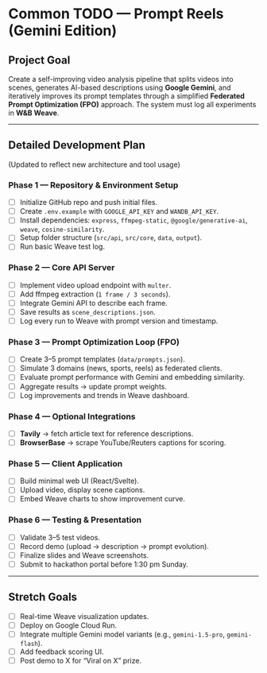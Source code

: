 # Common TODO — Prompt Reels (Gemini Edition)

## Project Goal
Create a self-improving video analysis pipeline that splits videos into scenes, generates AI-based descriptions using **Google Gemini**, and iteratively improves its prompt templates through a simplified **Federated Prompt Optimization (FPO)** approach. The system must log all experiments in **W&B Weave**.

---

## Detailed Development Plan
(Updated to reflect new architecture and tool usage)

### Phase 1 — Repository & Environment Setup
- [ ] Initialize GitHub repo and push initial files.
- [ ] Create `.env.example` with `GOOGLE_API_KEY` and `WANDB_API_KEY`.
- [ ] Install dependencies: `express`, `ffmpeg-static`, `@google/generative-ai`, `weave`, `cosine-similarity`.
- [ ] Setup folder structure (`src/api`, `src/core`, `data`, `output`).
- [ ] Run basic Weave test log.

### Phase 2 — Core API Server
- [ ] Implement video upload endpoint with `multer`.
- [ ] Add ffmpeg extraction (`1 frame / 3 seconds`). 
- [ ] Integrate Gemini API to describe each frame.
- [ ] Save results as `scene_descriptions.json`.
- [ ] Log every run to Weave with prompt version and timestamp.

### Phase 3 — Prompt Optimization Loop (FPO)
- [ ] Create 3–5 prompt templates (`data/prompts.json`).
- [ ] Simulate 3 domains (news, sports, reels) as federated clients.
- [ ] Evaluate prompt performance with Gemini and embedding similarity.
- [ ] Aggregate results → update prompt weights.
- [ ] Log improvements and trends in Weave dashboard.

### Phase 4 — Optional Integrations
- [ ] **Tavily** → fetch article text for reference descriptions.
- [ ] **BrowserBase** → scrape YouTube/Reuters captions for scoring.

### Phase 5 — Client Application
- [ ] Build minimal web UI (React/Svelte).
- [ ] Upload video, display scene captions.
- [ ] Embed Weave charts to show improvement curve.

### Phase 6 — Testing & Presentation
- [ ] Validate 3–5 test videos.
- [ ] Record demo (upload → description → prompt evolution).
- [ ] Finalize slides and Weave screenshots.
- [ ] Submit to hackathon portal before 1:30 pm Sunday.

---

## Stretch Goals
- [ ] Real-time Weave visualization updates.
- [ ] Deploy on Google Cloud Run.
- [ ] Integrate multiple Gemini model variants (e.g., `gemini-1.5-pro`, `gemini-flash`). 
- [ ] Add feedback scoring UI.
- [ ] Post demo to X for “Viral on X” prize.
